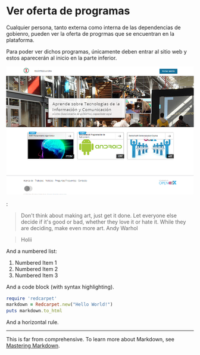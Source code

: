 # Ver oferta de programas


Cualquier persona, tanto externa como interna de las dependencias de gobienro, pueden ver la oferta de progrmas que se encuentran en la plataforma.

Para poder ver dichos programas, únicamente deben entrar al sitio web y estos aparecerán al inicio en la parte inferior.

![home](../images/1-1.PNG)

:

> Don't think about making art, just get it done. Let everyone else decide if it's good or bad, whether they love it or hate it. While they are deciding, make even more art.
> Andy Warhol 

> Holii


And a numbered list:

1. Numbered Item 1
2. Numbered Item 2
3. Numbered Item 3

And a code block (with syntax highlighting).

```ruby
require 'redcarpet'
markdown = Redcarpet.new("Hello World!")
puts markdown.to_html
```

And a horizontal rule.

* * *

This is far from comprehensive. To learn more about Markdown, see [Mastering Markdown](https://guides.github.com/features/mastering-markdown/).